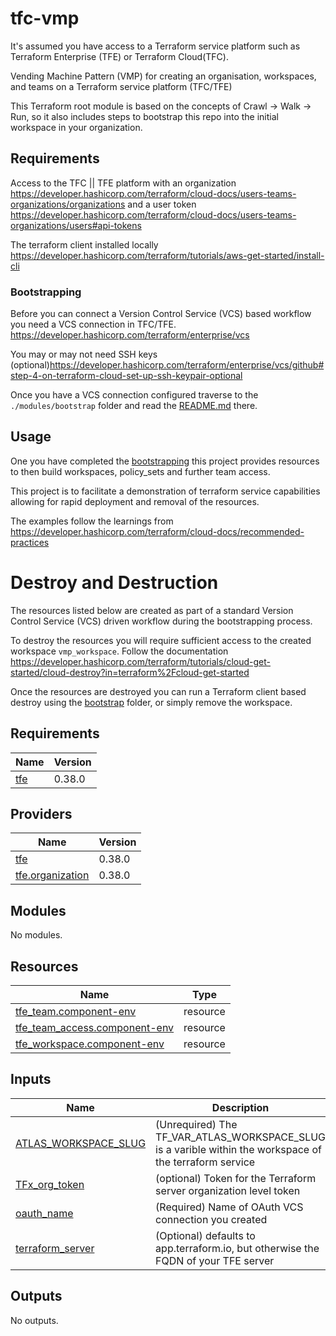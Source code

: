 # tfc-vmp

It's assumed you have access to a Terraform service platform such as Terraform Enterprise (TFE) or Terraform Cloud(TFC).

Vending Machine Pattern (VMP) for creating an organisation, workspaces, and teams on a Terraform service platform (TFC/TFE)

This Terraform root module is based on the concepts of Crawl -> Walk -> Run, so it also includes steps to bootstrap this repo into the initial workspace in your organization.

## Requirements

Access to the TFC || TFE platform with an organization <https://developer.hashicorp.com/terraform/cloud-docs/users-teams-organizations/organizations> and a user token <https://developer.hashicorp.com/terraform/cloud-docs/users-teams-organizations/users#api-tokens>

The terraform client installed locally <https://developer.hashicorp.com/terraform/tutorials/aws-get-started/install-cli>

### Bootstrapping

Before you can connect a Version Control Service (VCS) based workflow you need a VCS connection in TFC/TFE. <https://developer.hashicorp.com/terraform/enterprise/vcs>

You may or may not need SSH keys (optional)<https://developer.hashicorp.com/terraform/enterprise/vcs/github#step-4-on-terraform-cloud-set-up-ssh-keypair-optional>

Once you have a VCS connection configured traverse to the `./modules/bootstrap` folder and read the [README.md](./modules/bootstrap/README.md) there.

## Usage

One you have completed the [bootstrapping](./README.md#bootstrapping) this project provides resources to then build workspaces, policy_sets and further team access.

This project is to facilitate a demonstration of terraform service capabilities allowing for rapid deployment and removal of the resources.

The examples follow the learnings from <https://developer.hashicorp.com/terraform/cloud-docs/recommended-practices>

# Destroy and Destruction

The resources listed below are created as part of a standard Version Control Service (VCS) driven workflow during the bootstrapping process.

To destroy the resources you will require sufficient access to the created workspace `vmp_workspace`. Follow the documentation <https://developer.hashicorp.com/terraform/tutorials/cloud-get-started/cloud-destroy?in=terraform%2Fcloud-get-started>

Once the resources are destroyed you can run a Terraform client based destroy using the [bootstrap](./modules/bootstrap) folder, or simply remove the workspace.


<!-- BEGIN_TF_DOCS -->
## Requirements

| Name | Version |
|------|---------|
| <a name="requirement_tfe"></a> [tfe](#requirement\_tfe) | 0.38.0 |

## Providers

| Name | Version |
|------|---------|
| <a name="provider_tfe"></a> [tfe](#provider\_tfe) | 0.38.0 |
| <a name="provider_tfe.organization"></a> [tfe.organization](#provider\_tfe.organization) | 0.38.0 |

## Modules

No modules.

## Resources

| Name | Type |
|------|------|
| [tfe_team.component-env](https://registry.terraform.io/providers/hashicorp/tfe/0.38.0/docs/resources/team) | resource |
| [tfe_team_access.component-env](https://registry.terraform.io/providers/hashicorp/tfe/0.38.0/docs/resources/team_access) | resource |
| [tfe_workspace.component-env](https://registry.terraform.io/providers/hashicorp/tfe/0.38.0/docs/resources/workspace) | resource |

## Inputs

| Name | Description | Type | Default | Required |
|------|-------------|------|---------|:--------:|
| <a name="input_ATLAS_WORKSPACE_SLUG"></a> [ATLAS\_WORKSPACE\_SLUG](#input\_ATLAS\_WORKSPACE\_SLUG) | (Unrequired) The TF\_VAR\_ATLAS\_WORKSPACE\_SLUG is a varible within the workspace of the terraform service | `string` | `""` | no |
| <a name="input_TFx_org_token"></a> [TFx\_org\_token](#input\_TFx\_org\_token) | (optional) Token for the Terraform server organization level token | `string` | n/a | yes |
| <a name="input_oauth_name"></a> [oauth\_name](#input\_oauth\_name) | (Required) Name of OAuth VCS connection you created | `string` | n/a | yes |
| <a name="input_terraform_server"></a> [terraform\_server](#input\_terraform\_server) | (Optional) defaults to app.terraform.io, but otherwise the FQDN of your TFE server | `string` | `"app.terraform.io"` | no |

## Outputs

No outputs.
<!-- END_TF_DOCS -->
